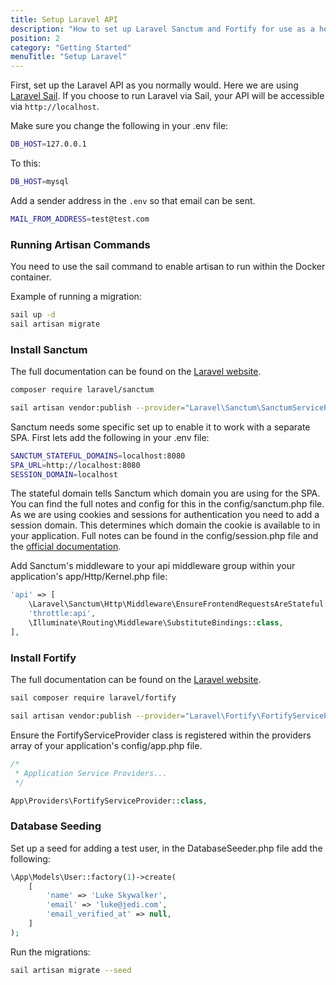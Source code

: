 ```yaml
---
title: Setup Laravel API
description: "How to set up Laravel Sanctum and Fortify for use as a headless API."
position: 2
category: "Getting Started"
menuTitle: "Setup Laravel"
---
```


First, set up the Laravel API as you normally would. Here we are using [Laravel Sail](https://laravel.com/docs/8.x/sail). If you choose to run Laravel via Sail, your API will be accessible via `http://localhost`.

Make sure you change the following in your .env file:

```bash
DB_HOST=127.0.0.1
```

To this:

```bash
DB_HOST=mysql
```

Add a sender address in the `.env` so that email can be sent.

```bash
MAIL_FROM_ADDRESS=test@test.com
```

### Running Artisan Commands

You need to use the sail command to enable artisan to run within the Docker container.

Example of running a migration:

```bash
sail up -d
sail artisan migrate
```

### Install Sanctum

The full documentation can be found on the [Laravel website](https://laravel.com/docs/8.x/sanctum).

```bash
composer require laravel/sanctum

sail artisan vendor:publish --provider="Laravel\Sanctum\SanctumServiceProvider"
```

Sanctum needs some specific set up to enable it to work with a separate SPA. First lets add the following in your .env file:

```bash
SANCTUM_STATEFUL_DOMAINS=localhost:8080
SPA_URL=http://localhost:8080
SESSION_DOMAIN=localhost
```

The stateful domain tells Sanctum which domain you are using for the SPA. You can find the full notes and config for this in the config/sanctum.php file. As we are using cookies and sessions for authentication you need to add a session domain. This determines which domain the cookie is available to in your application. Full notes can be found in the config/session.php file and the [official documentation](https://laravel.com/docs/8.x/sanctum#spa-authentication).

Add Sanctum's middleware to your api middleware group within your application's app/Http/Kernel.php file:

```php
'api' => [
    \Laravel\Sanctum\Http\Middleware\EnsureFrontendRequestsAreStateful::class,
    'throttle:api',
    \Illuminate\Routing\Middleware\SubstituteBindings::class,
],
```

### Install Fortify

The full documentation can be found on the [Laravel website](https://laravel.com/docs/8.x/fortify).

```bash
sail composer require laravel/fortify

sail artisan vendor:publish --provider="Laravel\Fortify\FortifyServiceProvider"
```

Ensure the FortifyServiceProvider class is registered within the providers array of your application's config/app.php file.

```php
/*
 * Application Service Providers...
 */

App\Providers\FortifyServiceProvider::class,
```

### Database Seeding

Set up a seed for adding a test user, in the DatabaseSeeder.php file add the following:

```php
\App\Models\User::factory(1)->create(
	[
		'name' => 'Luke Skywalker',
		'email' => 'luke@jedi.com',
		'email_verified_at' => null,
	]
);
```

Run the migrations:

```bash
sail artisan migrate --seed
```
